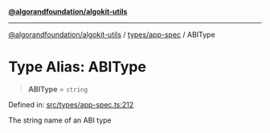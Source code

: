 [**@algorandfoundation/algokit-utils**](../../../README.md)

***

[@algorandfoundation/algokit-utils](../../../README.md) / [types/app-spec](../README.md) / ABIType

# Type Alias: ABIType

> **ABIType** = `string`

Defined in: [src/types/app-spec.ts:212](https://github.com/algorandfoundation/algokit-utils-ts/blob/main/src/types/app-spec.ts#L212)

The string name of an ABI type
